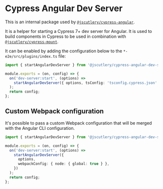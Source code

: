 # Cypress Angular Dev Server

This is an internal package used by [`@jscutlery/cypress-angular`](https://github.com/jscutlery/test-utils/tree/main/packages/cypress-angular).

It is a helper for starting a Cypress 7+ dev server for Angular. It is used to build components in Cypress to be used in combination with [`@jscutlery/cypress-mount`](https://github.com/jscutlery/test-utils/tree/main/packages/cypress-mount).

It can be enabled by adding the configuration below to the `*-e2e/src/plugins/index.ts` file:

```ts
import { startAngularDevServer } from '@jscutlery/cypress-angular-dev-server';

module.exports = (on, config) => {
  on('dev-server:start', (options) =>
    startAngularDevServer({ options, tsConfig: 'tsconfig.cypress.json' })
  );
  return config;
};
```

## Custom Webpack configuration

It's possible to pass a custom Webpack configuration that will be merged with the Angular CLI configuration.

```ts
import { startAngularDevServer } from '@jscutlery/cypress-angular-dev-server';

module.exports = (on, config) => {
  on('dev-server:start', (options) =>
    startAngularDevServer({
      options,
      webpackConfig: { node: { global: true } },
    })
  );
  return config;
};
```
